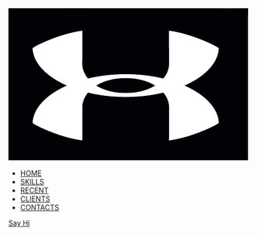 <html>
<head>
</head>
<body>
  <nav>
    <a href="#" class="logo">
    <img src="2065243799_05181528f3.png" alt="The logo of project Rock">
    </a>
    <ul class="menu">
      <li><a href="#">HOME</a></li>
      <li><a href="#">SKILLS</a></li>
      <li><a href="#">RECENT</a></li>
      <li><a href="#">CLIENTS</a></li>
      <li><a href="#">CONTACTS</a></li>
    </ul>
    <a href="#" class="hey">Say Hi</a>
  </nav>  
</body>
</html>  
